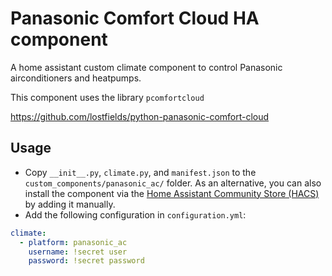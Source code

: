 # Panasonic Comfort Cloud HA component

A home assistant custom climate component to control Panasonic airconditioners and heatpumps.

This component uses the library `pcomfortcloud`

https://github.com/lostfields/python-panasonic-comfort-cloud

## Usage
- Copy `__init__.py`, `climate.py`, and `manifest.json` to the `custom_components/panasonic_ac/` folder. As an alternative, you can also install the component via the [Home Assistant Community Store (HACS)](https://custom-components.github.io/hacs/) by adding it manually.
- Add the following configuration in `configuration.yml`:

```yaml
climate:
  - platform: panasonic_ac
    username: !secret user
    password: !secret password
```
